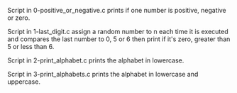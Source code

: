 Script in 0-positive_or_negative.c prints if one 
number is positive, negative or zero.

Script in 1-last_digit.c assign a random number
to n each time it is executed and compares the 
last number to 0, 5 or 6 then print if it's zero,
 greater than 5 or less than 6.

Script in 2-print_alphabet.c prints the alphabet 
in lowercase.

Script in 3-print_alphabets.c prints the alphabet
in lowercase and uppercase.
